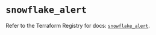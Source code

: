 # `snowflake_alert`

Refer to the Terraform Registry for docs: [`snowflake_alert`](https://registry.terraform.io/providers/snowflakedb/snowflake/2.3.0/docs/resources/alert).
